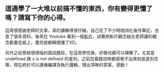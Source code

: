 ## 這週學了一大堆以前搞不懂的東西，你有變得更懂了嗎？請寫下你的心得。
這周很感謝老師的文章，真的講解得很仔細，自己花了不少時間消化後作筆記，也查了很多資料，後來在 Youtube 看到一個[影片](https://www.youtube.com/watch?v=hS_WqkyUah8)，試著把影片觀念結合老師講的概念都畫在紙上，畫完就都瞬間懂了XD。

另外之前曾經很煩惱的面試題目，在這周學完後，好像也都可以理解了。尤其是 undefined 跟 x is not defined 的差別。之前在看題目時都感覺不出來到底差別在哪，現在終於可以遵循編譯及執行邏輯，理出清晰的答案，感動！
